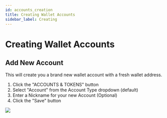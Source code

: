 ```yaml
---
id: accounts_creation
title: Creating Wallet Accounts
sidebar_label: Creating
---
```

# Creating Wallet Accounts

## Add New Account
This will create you a brand new wallet account with a fresh wallet address.

1. Click the "ACCOUNTS & TOKENS" button
2. Select "Account" from the Account Type dropdown (default)
3. Enter a Nickname for your new Account (Optional)
4. Click the "Save" button

![](/img/wallet/gif/1.0.0_account_add_new.gif)
